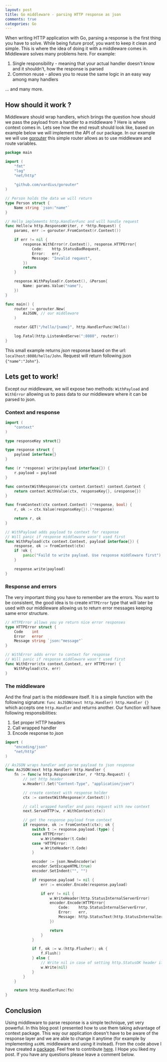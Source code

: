 ```yaml
---
layout: post
title: Go middleware - parsing HTTP response as json
comments: true
categories: Go
---
```


When writing HTTP application with Go, parsing a response is the first thing you have to solve. While being future proof, you want to keep it clean and simple. This is where the idea of doing it with a middleware comes in. Middleware solves many problems here. For example:
1. Single responsibility - meaning that your actual handler doesn't know and it shouldn't, how the response is parsed
2. Common reuse - allows you to reuse the same logic in an easy way among many handlers

... and many more.

## How should it work ?

Middleware should wrap handlers, which brings the question how should we pass the payload from a handler to a middleware ? Here is where context comes in. Lets see how the end result should look like, based on example below we will implement the API of our package. In our example we will use [gorouter](github.com/vardius/gorouter) this simple router allows as to use middleware and route variables.

```go
package main

import (
    "fmt"
    "log"
    "net/http"
	
    "github.com/vardius/gorouter"
)

// Person holds the data we will return
type Person struct {
	Name string `json:"name"`
}

// Hello implements http.HandlerFunc and will handle request
func Hello(w http.ResponseWriter, r *http.Request) {
	params, err := gorouter.FromContext(r.Context())

	if err != nil {
		response.WithError(r.Context(), response.HTTPError{
			Code:    http.StatusBadRequest,
			Error:   err,
			Message: "Invalid request",
		})
		return
	}

	response.WithPayload(r.Context(), &Person{
		Name: params.Value("name"),
	})
}

func main() {
    router := gorouter.New(
		AsJSON, // our middleware
    )

    router.GET("/hello/{name}", http.HandlerFunc(Hello))

    log.Fatal(http.ListenAndServe(":8080", router))
}
```

This small example returns *json* response based on the url: `localhost:8080/hello/John`. Request will return following json `{"name":"John"}`.

## Lets get to work!

Except our middleware, we will expose two methods: `WithPayload` and `WithError` allowing us to pass data to our middleware where it can be parsed to json.

### Context and response

```go
import (
	"context"
)

type responseKey struct{}

type response struct {
	payload interface{}
}

func (r *response) write(payload interface{}) {
	r.payload = payload
}

func contextWithResponse(ctx context.Context) context.Context {
	return context.WithValue(ctx, responseKey{}, &response{})
}

func fromContext(ctx context.Context) (*response, bool) {
	r, ok := ctx.Value(responseKey{}).(*response)

	return r, ok
}

// WithPayload adds payload to context for response
// Will panic if response middleware wasn't used first
func WithPayload(ctx context.Context, payload interface{}) {
	response, ok := fromContext(ctx)
	if !ok {
		panic("Faild to write payload. Use response middleware first")
	}

	response.write(payload)
}
```

### Response and errors

The very important thing you have to remember are the errors. You want to be consistent, the good idea is to create `HTTPError` type that will later be used with our middleware allowing us to return error messages keeping same error structure.

```go
// HTTPError allows you yo return nice error responses
type HTTPError struct {
	Code    int
	Error   error
	Message string `json:"message"`
}

// WithError adds error to context for response
// Will panic if response middleware wasn't used first
func WithError(ctx context.Context, err HTTPError) {
	WithPayload(ctx, err)
}
```

### The middleware

And the final part is the middleware itself. It is a simple function with the following signature: `func AsJSON(next http.Handler) http.Handler {}` which accepts one `http.Handler` and returns another. Our function will have following responsibilities:
1. Set proper HTTP headers
2. Call wrapped handler
3. Encode response to *json*

```go
import (
	"encoding/json"
	"net/http"
)

// AsJSON wraps handler and parse payload to json response
func AsJSON(next http.Handler) http.Handler {
	fn := func(w http.ResponseWriter, r *http.Request) {
		// set http header
		w.Header().Set("Content-Type", "application/json")

		// create context with response holder
		ctx := contextWithResponse(r.Context())

		// call wrapped handler and pass request with new context
		next.ServeHTTP(w, r.WithContext(ctx))

		// get the response payload from context
		if response, ok := fromContext(ctx); ok {
			switch t := response.payload.(type) {
			case HTTPError:
				w.WriteHeader(t.Code)
			case *HTTPError:
				w.WriteHeader(t.Code)
			}

			encoder := json.NewEncoder(w)
			encoder.SetEscapeHTML(true)
			encoder.SetIndent("", "")

			if response.payload != nil {
				err := encoder.Encode(response.payload)

				if err != nil {
					w.WriteHeader(http.StatusInternalServerError)
					encoder.Encode(HTTPError{
						Code:    http.StatusInternalServerError,
						Error:   err,
						Message: http.StatusText(http.StatusInternalServerError),
					})

					return
				}
			}

			if f, ok := w.(http.Flusher); ok {
				f.Flush()
			} else {
				// Write nil in case of setting http.StatusOK header if header not set
				w.Write(nil)
			}
		}
	}

	return http.HandlerFunc(fn)
}
```

## Conclusion

Using middleware to parse response is a simple technique, yet very powerful. In this blog post I presented how to use them taking advantage of context package. This way our application doesn't have to be aware of the response layer and we are able to change it anytime (for example by implementing `asXML` middleware and using it instead). From the code above I have created a [package](https://godoc.org/github.com/vardius/go-api-boilerplate/pkg/common/http/response). Feel free to contribute [here](github.com/vardius/go-api-boilerplate/pkg/common/http/response). I Hope you liked my post. If you have any questions please leave a comment below.